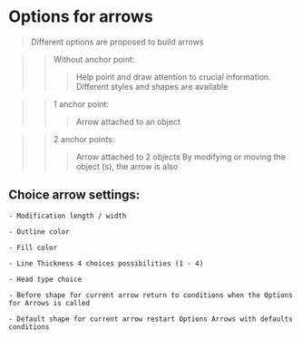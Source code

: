 # Options for arrows

> Different options are proposed to build arrows

>> Without anchor point:
>>> Help point and draw attention to crucial information. Different styles and shapes are available

>> 1 anchor point:
>>> Arrow attached to an object


>> 2 anchor points:
>>> Arrow attached to 2 objects
By modifying or moving the object (s), the arrow is also


## Choice arrow settings:

	- Modification length / width
      
	- Outline color
      
	- Fill color
         
	- Line Thickness 4 choices possibilities (1 - 4)
       
	- Head type choice

	- Before shape for current arrow return to conditions when the Options for Arrows is called

	- Default shape for current arrow restart Options Arrows with defaults conditions
